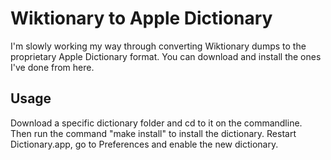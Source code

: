 # Wiktionary to Apple Dictionary
I'm slowly working my way through converting Wiktionary dumps to the proprietary Apple Dictionary format.
You can download and install the ones I've done from here.

## Usage
Download a specific dictionary folder and cd to it on the commandline.
Then run the command "make install" to install the dictionary.
Restart Dictionary.app, go to Preferences and enable the new dictionary.
